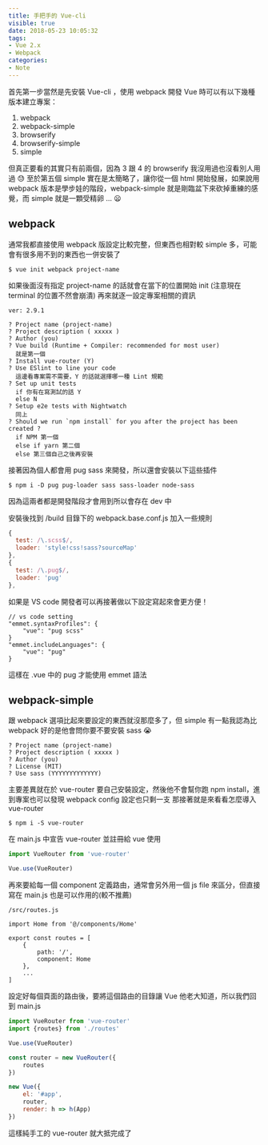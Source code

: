 ```yaml
---
title: 手把手的 Vue-cli
visible: true
date: 2018-05-23 10:05:32
tags: 
- Vue 2.x
- Webpack
categories: 
- Note
---
```


首先第一步當然是先安裝 Vue-cli ，使用 webpack 開發 Vue 時可以有以下幾種版本建立專案：

1. webpack
2. webpack-simple
3. browserify
4. browserify-simple
5. simple

但真正要看的其實只有前兩個，因為 3 跟 4 的 browserify 我沒用過也沒看別人用過 😓
至於第五個 simple 實在是太簡略了，讓你從一個 html 開始發展，如果說用 webpack 版本是學步娃的階段，webpack-simple 就是剛臨盆下來砍掉重練的感覺，而 simple 就是一顆受精卵 ... 😦

<!--more-->

## webpack

通常我都直接使用 webpack 版設定比較完整，但東西也相對較 simple 多，可能會有很多用不到的東西也一併安裝了

```shell
$ vue init webpack project-name
```

如果後面沒有指定 project-name 的話就會在當下的位置開始 init (注意現在 terminal 的位置不然會崩潰)
再來就逐一設定專案相關的資訊

```shell
ver: 2.9.1

? Project name (project-name)
? Project description ( xxxxx )
? Author (you)
? Vue build (Runtime + Compiler: recommended for most user)
  就是第一個
? Install vue-router (Y)
? Use ESlint to line your code
  這邊看專案需不需要，Y 的話就選擇哪一種 Lint 規範
? Set up unit tests 
  if 你有在寫測試的話 Y 
  else N
? Setup e2e tests with Nightwatch
  同上
? Should we run `npm install` for you after the project has been created ?
  if NPM 第一個 
  else if yarn 第二個
  else 第三個自己之後再安裝
```

接著因為個人都會用 pug sass 來開發，所以還會安裝以下這些插件

```shell
$ npm i -D pug pug-loader sass sass-loader node-sass
```

因為這兩者都是開發階段才會用到所以會存在 dev 中

安裝後找到 /build 目錄下的 webpack.base.conf.js 加入一些規則

```javascript
{
  test: /\.scss$/,
  loader: 'style!css!sass?sourceMap'
},
{
  test: /\.pug$/,
  loader: 'pug'
},
```

如果是 VS code 開發者可以再接著做以下設定寫起來會更方便！

```shell
// vs code setting
"emmet.syntaxProfiles": {
    "vue": "pug scss"
}
"emmet.includeLanguages": {
    "vue": "pug"
}
```

這樣在 .vue 中的 pug 才能使用 emmet 語法

## webpack-simple

跟 webpack 選項比起來要設定的東西就沒那麼多了，但 simple 有一點我認為比 webpack 好的是他會問你要不要安裝 sass 😭

```shell
? Project name (project-name)
? Project description ( xxxxx )
? Author (you)
? License (MIT)
? Use sass (YYYYYYYYYYYYY)
```

主要差異就在於 vue-router 要自己安裝設定，然後他不會幫你跑 npm install，進到專案也可以發現 webpack config 設定也只剩一支
那接著就是來看看怎麼導入 vue-router

```shell
$ npm i -S vue-router
```

在 main.js 中宣告 vue-router 並註冊給 vue 使用
```javascript
import VueRouter from 'vue-router'

Vue.use(VueRouter)
```

再來要給每一個 component 定義路由，通常會另外用一個 js file 來區分，但直接寫在 main.js 也是可以作用的(較不推薦)

```shell
/src/routes.js

import Home from '@/components/Home'

export const routes = [
	{
		path: '/',
		component: Home
	},
	...
]
```

設定好每個頁面的路由後，要將這個路由的目錄讓 Vue 他老大知道，所以我們回到 main.js

```javascript
import VueRouter from 'vue-router'
import {routes} from './routes'

Vue.use(VueRouter)

const router = new VueRouter({
	routes
})

new Vue({
	el: '#app',
	router,
	render: h => h(App)
})
```

這樣純手工的 vue-router 就大抵完成了
